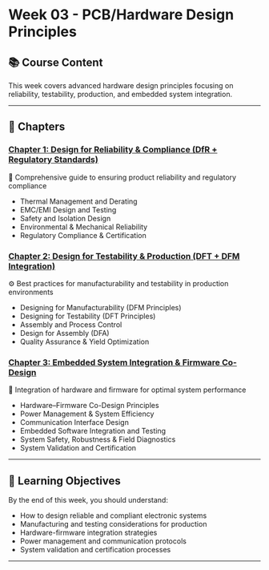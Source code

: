 # Week 03 - PCB/Hardware Design Principles

## 📚 Course Content

This week covers advanced hardware design principles focusing on reliability, testability, production, and embedded system integration.

---

## 📖 Chapters

### [Chapter 1: Design for Reliability & Compliance (DfR + Regulatory Standards)](./ch01.md)
🧩 Comprehensive guide to ensuring product reliability and regulatory compliance
- Thermal Management and Derating
- EMC/EMI Design and Testing
- Safety and Isolation Design
- Environmental & Mechanical Reliability
- Regulatory Compliance & Certification

### [Chapter 2: Design for Testability & Production (DFT + DFM Integration)](./ch02.md)
⚙️ Best practices for manufacturability and testability in production environments
- Designing for Manufacturability (DFM Principles)
- Designing for Testability (DFT Principles)
- Assembly and Process Control
- Design for Assembly (DFA)
- Quality Assurance & Yield Optimization

### [Chapter 3: Embedded System Integration & Firmware Co-Design](./ch03.md)
🧠 Integration of hardware and firmware for optimal system performance
- Hardware–Firmware Co-Design Principles
- Power Management & System Efficiency
- Communication Interface Design
- Embedded Software Integration and Testing
- System Safety, Robustness & Field Diagnostics
- System Validation and Certification

---

## 🎯 Learning Objectives

By the end of this week, you should understand:
- How to design reliable and compliant electronic systems
- Manufacturing and testing considerations for production
- Hardware-firmware integration strategies
- Power management and communication protocols
- System validation and certification processes

---

